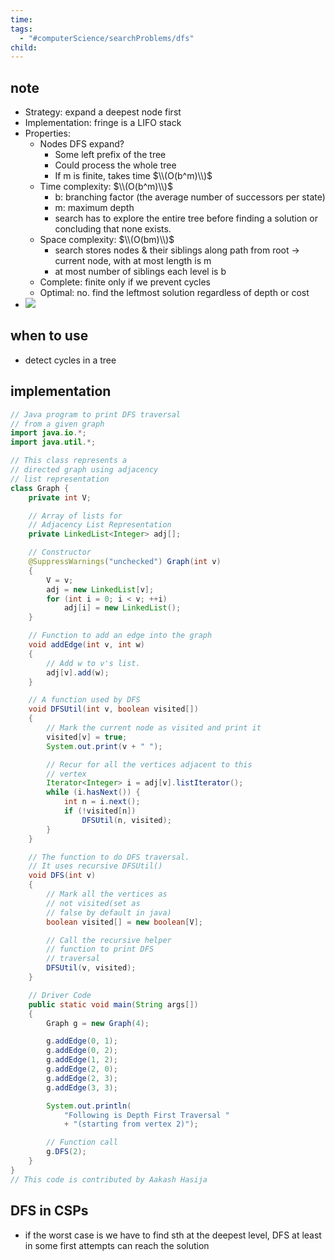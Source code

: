 ```yaml
---
time: 
tags:
  - "#computerScience/searchProblems/dfs"
child:
---
```

## note
- Strategy: expand a deepest node first
- Implementation: fringe is a LIFO stack
- Properties:
	- Nodes DFS expand?
		- Some left prefix of the tree
		- Could process the whole tree
		- If m is finite, takes time $\\(O(b^m)\\)$
	- Time complexity: $\\(O(b^m)\\)$
		- b: branching factor (the average number of successors per state)
		- m: maximum depth
		- search has to explore the entire tree before finding a solution or concluding that none exists.
	- Space complexity: $\\(O(bm)\\)$
		- search stores nodes & their siblings along path from root -> current node, with at most length is m
		- at most number of siblings each level is b
	- Complete: finite only if we prevent cycles
	- Optimal: no. find the leftmost solution regardless of depth or cost
- ![](https://i.imgur.com/ozJUnwV.png)


## when to use
- detect cycles in a tree

## implementation
``` java
// Java program to print DFS traversal
// from a given graph
import java.io.*;
import java.util.*;

// This class represents a
// directed graph using adjacency
// list representation
class Graph {
	private int V;

	// Array of lists for
	// Adjacency List Representation
	private LinkedList<Integer> adj[];

	// Constructor
	@SuppressWarnings("unchecked") Graph(int v)
	{
		V = v;
		adj = new LinkedList[v];
		for (int i = 0; i < v; ++i)
			adj[i] = new LinkedList();
	}

	// Function to add an edge into the graph
	void addEdge(int v, int w)
	{
		// Add w to v's list.
		adj[v].add(w);
	}

	// A function used by DFS
	void DFSUtil(int v, boolean visited[])
	{
		// Mark the current node as visited and print it
		visited[v] = true;
		System.out.print(v + " ");

		// Recur for all the vertices adjacent to this
		// vertex
		Iterator<Integer> i = adj[v].listIterator();
		while (i.hasNext()) {
			int n = i.next();
			if (!visited[n])
				DFSUtil(n, visited);
		}
	}

	// The function to do DFS traversal.
	// It uses recursive DFSUtil()
	void DFS(int v)
	{
		// Mark all the vertices as
		// not visited(set as
		// false by default in java)
		boolean visited[] = new boolean[V];

		// Call the recursive helper
		// function to print DFS
		// traversal
		DFSUtil(v, visited);
	}

	// Driver Code
	public static void main(String args[])
	{
		Graph g = new Graph(4);

		g.addEdge(0, 1);
		g.addEdge(0, 2);
		g.addEdge(1, 2);
		g.addEdge(2, 0);
		g.addEdge(2, 3);
		g.addEdge(3, 3);

		System.out.println(
			"Following is Depth First Traversal "
			+ "(starting from vertex 2)");

		// Function call
		g.DFS(2);
	}
}
// This code is contributed by Aakash Hasija

```

## DFS in CSPs
- if the worst case is we have to find sth at the deepest level, DFS at least in some first attempts can reach the solution